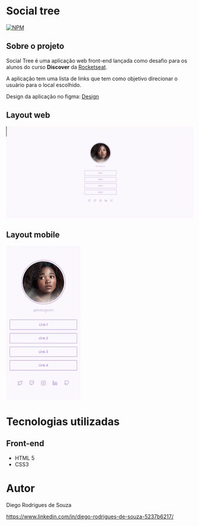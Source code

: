 # Social tree
[![NPM](https://img.shields.io/npm/l/react)](https://github.com/DiegooRSouza/social-tree/blob/main/LICENSE)

## Sobre o projeto

Social Tree é uma aplicação web front-end lançada como desafio para os alunos do curso __Discover__ da [Rocketseat](https://www.rocketseat.com.br/).

A aplicação tem uma lista de links que tem como objetivo direcionar o usuário para o local escolhido.

Design da aplicação no figma: <a href="https://www.figma.com/file/yvjtXi0LKjRLP7jqSD99zX/DD-%2F-Social-links-(Copy)?node-id=0%3A1" target="_blank">Design</a>

## Layout web
<img src="https://github.com/DiegooRSouza/assets/blob/main/layout-web.png" alt="layoutweb" width="700"/>

## Layout mobile
<img src="https://github.com/DiegooRSouza/assets/blob/main/layout-mobile.png" alt="Layoutmobile" width="200"/>

# Tecnologias utilizadas
## Front-end
- HTML 5
- CSS3

# Autor

Diego Rodrigues de Souza

https://www.linkedin.com/in/diego-rodrigues-de-souza-5237b6217/
